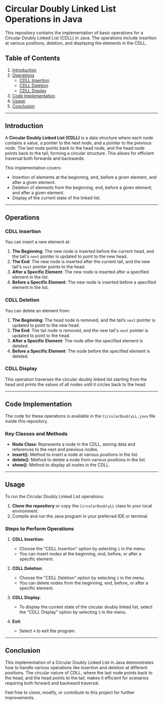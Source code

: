 # Circular Doubly Linked List Operations in Java

This repository contains the implementation of basic operations for a Circular Doubly Linked List (CDLL) in Java. The operations include insertion at various positions, deletion, and displaying the elements in the CDLL.

## Table of Contents
1. [Introduction](#introduction)
2. [Operations](#operations)
   - [CDLL Insertion](#cdll-insertion)
   - [CDLL Deletion](#cdll-deletion)
   - [CDLL Display](#cdll-display)
3. [Code Implementation](#code-implementation)
4. [Usage](#usage)
5. [Conclusion](#conclusion)

---

## Introduction

A **Circular Doubly Linked List (CDLL)** is a data structure where each node contains a value, a pointer to the next node, and a pointer to the previous node. The last node points back to the head node, and the head node points back to the tail, forming a circular structure. This allows for efficient traversal both forwards and backwards.

This implementation covers:
- Insertion of elements at the beginning, end, before a given element, and after a given element.
- Deletion of elements from the beginning, end, before a given element, and after a given element.
- Display of the current state of the linked list.

---

## Operations

### CDLL Insertion

You can insert a new element at:
1. **The Beginning**: The new node is inserted before the current head, and the tail's `next` pointer is updated to point to the new head.
2. **The End**: The new node is inserted after the current tail, and the new tail's `next` pointer points to the head.
3. **After a Specific Element**: The new node is inserted after a specified element in the list.
4. **Before a Specific Element**: The new node is inserted before a specified element in the list.

### CDLL Deletion

You can delete an element from:
1. **The Beginning**: The head node is removed, and the tail’s `next` pointer is updated to point to the new head.
2. **The End**: The tail node is removed, and the new tail's `next` pointer is updated to point to the head.
3. **After a Specific Element**: The node after the specified element is deleted.
4. **Before a Specific Element**: The node before the specified element is deleted.

### CDLL Display

This operation traverses the circular doubly linked list starting from the head and prints the values of all nodes until it circles back to the head.

---

## Code Implementation

The code for these operations is available in the `CircularDoublyLL.java` file inside this repository.

### Key Classes and Methods

- **Node Class**: Represents a node in the CDLL, storing data and references to the next and previous nodes.
- **insert()**: Method to insert a node at various positions in the list.
- **delete()**: Method to delete a node from various positions in the list.
- **show()**: Method to display all nodes in the CDLL.

---

## Usage

To run the Circular Doubly Linked List operations:

1. **Clone the repository** or copy the `CircularDoublyLL` class to your local environment.
2. Compile and run the Java program in your preferred IDE or terminal.

### Steps to Perform Operations

1. **CDLL Insertion**: 
   - Choose the "CDLL Insertion" option by selecting `1` in the menu.
   - You can insert nodes at the beginning, end, before, or after a specific element.

2. **CDLL Deletion**: 
   - Choose the "CDLL Deletion" option by selecting `2` in the menu.
   - You can delete nodes from the beginning, end, before, or after a specific element.

3. **CDLL Display**: 
   - To display the current state of the circular doubly linked list, select the "CDLL Display" option by selecting `3` in the menu.

4. **Exit**: 
   - Select `4` to exit the program.

---

## Conclusion

This implementation of a Circular Doubly Linked List in Java demonstrates how to handle various operations like insertion and deletion at different positions. The circular nature of CDLL, where the last node points back to the head, and the head points to the tail, makes it efficient for scenarios requiring both forward and backward traversal.

Feel free to clone, modify, or contribute to this project for further improvements.
